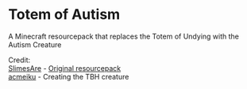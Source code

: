 # Totem of Autism

A Minecraft resourcepack that replaces the Totem of Undying with the Autism Creature

Credit:
<br>
[SlimesAre](https://twitter.com/SlimesAreGay) - [Original resourcepack](https://www.planetminecraft.com/texture-pack/totem-of-autism-tbh-creature-yippee-sound-effect/)
<br>
[acmeiku](https://twitter.com/acmeiku) - Creating the TBH creature
